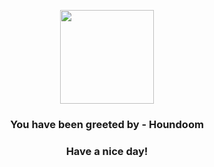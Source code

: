 <p align="center">
            <img src="https://raw.githubusercontent.com/PokeAPI/sprites/master/sprites/pokemon/229.png" width="150" height="150">
          </p>
          <h3 align="center">You have been greeted by - <b>Houndoom</b></h3>
          <h3 align="center">Have a nice day!</h3>
        